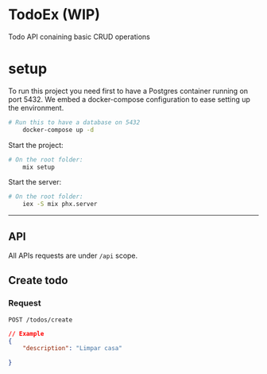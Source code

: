 # TodoEx  (WIP)

Todo API conaining basic CRUD operations


# setup

To run this project you need first to have a Postgres container running on port 5432. We embed a docker-compose configuration to ease setting up the environment.  

```sh
# Run this to have a database on 5432
    docker-compose up -d

```

Start the project: 

```sh
# On the root folder:
    mix setup
```

Start the server: 

```sh
# On the root folder:
    iex -S mix phx.server
```
---
## API

All APIs requests are under `/api` scope.


## Create todo

### Request
`POST /todos/create`

```json
// Example
{
	"description": "Limpar casa"

}
```
